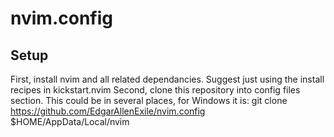 # nvim.config

## Setup
First, install nvim and all related dependancies. Suggest just using the install recipes in kickstart.nvim
Second, clone this repository into config files section. 
This could be in several places, for Windows it is: 
  git clone https://github.com/EdgarAllenExile/nvim.config $HOME/AppData/Local/nvim
